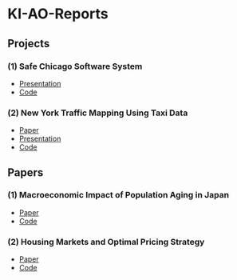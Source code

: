 KI-AO-Reports
=========================== 

## Projects 
### (1) Safe Chicago Software System
- [Presentation](https://github.com/KI-AO-Collaborations/KI-AO-Papers/blob/master/SafeChicago%20Final%20Presentation.pdf)
- [Code](https://github.com/KI-AO-Collaborations/SafeChicago)

### (2) New York Traffic Mapping Using Taxi Data 
- [Paper](https://github.com/KI-AO-Collaborations/KI-AO-Papers/blob/master/NY%20Traffic%20Mapping%20Final%20Report.pdf)
- [Presentation](https://github.com/KI-AO-Collaborations/KI-AO-Papers/blob/master/NY%20Traffic%20Mapping%20Final%20Presentation.pdf)
- [Code](https://github.com/KI-AO-Collaborations/NY-Traffic-Mapping)

## Papers 
### (1) Macroeconomic Impact of Population Aging in Japan 
- [Paper](https://github.com/KI-AO-Collaborations/KI-AO-Papers/blob/master/Macroeconomic%20Impact%20of%20Population%20Aging%20in%20Japan.pdf)
- [Code](https://github.com/KI-AO-Collaborations/OG-Japan)

### (2) Housing Markets and Optimal Pricing Strategy
- [Paper](https://github.com/KI-AO-Collaborations/KI-AO-Papers/blob/master/Housing%20Markets%20and%20Optimal%20Pricing%20Strategy%20Final%20Paper.pdf)
- [Code](https://github.com/KI-AO-Collaborations/HousingMarkets)
